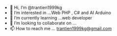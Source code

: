 - 👋 Hi, I’m @trantien1999kg
- 👀 I’m interested in ...Web PHP , C# and AI Arduino
- 🌱 I’m currently learning ...web developer
- 💞️ I’m looking to collaborate on ...
- 📫 How to reach me ... trantien1999kg@gmail.com

<!---
trantien1999kg/trantien1999kg is a ✨ special ✨ repository because its `README.md` (this file) appears on your GitHub profile.
You can click the Preview link to take a look at your changes.
--->
